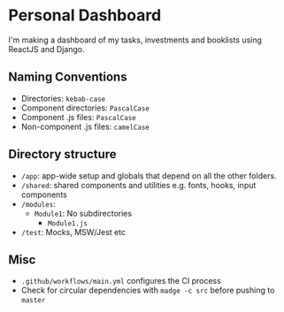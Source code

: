 # Personal Dashboard

I'm making a dashboard of my tasks, investments and booklists using ReactJS and Django.

## Naming Conventions

- Directories: `kebab-case`
- Component directories: `PascalCase`
- Component .js files: `PascalCase`
- Non-component .js files: `camelCase`

## Directory structure

- `/app`: app-wide setup and globals that depend on all the other folders.
- `/shared`: shared components and utilities e.g. fonts, hooks, input components
- `/modules`:
    - `Module1`: No subdirectories
      - `Module1.js`
- `/test`: Mocks, MSW/Jest etc

## Misc

- `.github/workflows/main.yml` configures the CI process
- Check for circular dependencies with `madge -c src` before pushing to `master`